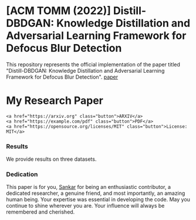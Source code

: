 # [ACM TOMM (2022)] Distill-DBDGAN: Knowledge Distillation and Adversarial Learning Framework for Defocus Blur Detection
This repository represents the official implementation of the paper titled "Distill-DBDGAN: Knowledge Distillation and Adversarial Learning Framework for Defocus Blur Detection".
[paper](https://dl.acm.org/doi/pdf/10.1145/3557897)

# My Research Paper

<!-- The HTML and CSS for the buttons -->
<div>
    <style>
        .button {
            display: inline-block;
            padding: 10px 20px;
            font-size: 14px;
            cursor: pointer;
            text-align: center;
            text-decoration: none;
            outline: none;
            color: #fff;
            background-color: #4CAF50;
            border: none;
            border-radius: 15px;
            box-shadow: 0 4px #999;
            margin: 5px;
        }
        .button:hover {background-color: #3e8e41}
        .button:active {
            background-color: #3e8e41;
            box-shadow: 0 2px #666;
            transform: translateY(2px);
        }
    </style>

    <a href="https://arxiv.org" class="button">ARXIV</a>
    <a href="https://example.com/pdf" class="button">PDF</a>
    <a href="https://opensource.org/licenses/MIT" class="button">License: MIT</a>
</div>



### Results
We provide results on three datasets.
### Dedication
This paper is for you, [Sankar](https://www.linkedin.com/in/ganeshjonna/) for being an enthusiastic contributor, a dedicated researcher, a genuine friend, and most importantly, an amazing human being. Your expertise was essential in developing the code. May you continue to shine wherever you are. Your influence will always be remembered and cherished.

